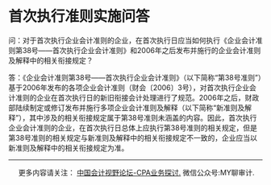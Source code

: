 ﻿首次执行准则实施问答
==========

问：对于首次执行企业会计准则的企业，在首次执行日应当如何执行《企业会计准则第38号——首次执行企业会计准则》和2006年之后发布并施行的企业会计准则及解释中的相关衔接规定？

答：《企业会计准则第38号——首次执行企业会计准则》（以下简称“第38号准则”）基于2006年发布的各项企业会计准则（财会〔2006〕3号），对首次执行企业会计准则的企业在首次执行日的新旧衔接会计处理进行了规范。2006年之后，财政部陆续制定或修订发布并施行多项企业会计准则及解释（以下简称“新准则及解释”），其中涉及的相关衔接规定属于第38号准则未涵盖的内容。因此，首次执行企业会计准则的企业，在首次执行日总体上应执行第38号准则的相关规定，但是第38号准则的相关规定与新准则及解释中的相关衔接规定不一致的，企业应当以新准则及解释中的相关衔接规定为准。

* * *

     更多内容请关注： [中国会计视野论坛-CPA业务探讨.](https://bbs.esnai.com/thread-5354530-1-3.html) 微信公众号:MY聊审计.